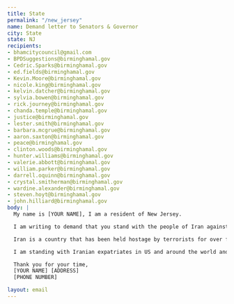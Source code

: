 ```yaml
---
title: State
permalink: "/new_jersey"
name: Demand letter to Senators & Governor
city: State
state: NJ
recipients:
- bhamcitycouncil@gmail.com
- BPDSuggestions@birminghamal.gov
- Cedric.Sparks@birminghamal.gov
- ed.fields@birminghamal.gov
- Kevin.Moore@birminghamal.gov
- nicole.king@birminghamal.gov
- kelvin.datcher@birminghamal.gov
- sylvia.bowen@birminghamal.gov
- rick.journey@birminghamal.gov
- chanda.temple@birminghamal.gov
- justice@birminghamal.gov
- lester.smith@birminghamal.gov
- barbara.mcgrue@birminghamal.gov
- aaron.saxton@birminghamal.gov
- peace@birminghamal.gov
- clinton.woods@birminghamal.gov
- hunter.williams@birminghamal.gov
- valerie.abbott@birminghamal.gov
- william.parker@birminghamal.gov
- darrell.oquinn@birminghamal.gov
- crystal.smitherman@birminghamal.gov
- wardine.alexander@birminghamal.gov
- steven.hoyt@birminghamal.gov
- john.hilliard@birminghamal.gov
body: |
  My name is [YOUR NAME], I am a resident of New Jersey.

  I am writing to demand that you stand with the people of Iran against the regime of the Islamic Republic. In the past, Western governments have paid lip service to solidarity with the people of Iran, but in the next breath, they have allowed regime officials to immigrate to western countries with millions of dollars of stolen money to live lives of luxury; they have, directly or indirectly through intermediaries, made deals with the Islamic Republic that have led to its sustenance.

  Iran is a country that has been held hostage by terrorists for over four decades. This regime is the number one state sponsor of terrorism in the Middle East. They have shot down passenger planes as a political maneuver. They regularly use torture and sadism as a means to maintain their grip on power. It is an outrage that all members of the regime apparatus are not recognized as terrorists, that deals continue to be made with them via backchannels, and that the support for the brave people of Iran has stopped at mere statements.

  I am standing with Iranian expatriates in US and around the world and with the the millions of Iranians who are bravely facing this regime on their streets. I demand that New Jersey meaningfully do the same by formally recognizing the Islamic Republic as an illegitimate government and the Islamic Revolutionary Guards Corps as a terrorist organization.  Further, I demand that, as a representative of the people of New Jersey, you publicly declare your refusal to engage in any capacity with the Islamic Republic or its current or former officials.

  Thank you for your time,
  [YOUR NAME] [ADDRESS]
  [PHONE NUMBER]

layout: email
---
```


